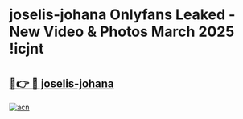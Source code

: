 # joselis-johana Onlyfans Leaked - New Video & Photos March 2025 !icjnt

# <h2><a href="https://cbnogp.iuczelnia.edu.pl?title=joselis-johana&ref=icjnt">🔗👉 🔴 joselis-johana</a></h2>

[![acn](https://github.com/user-attachments/assets/0f9c940e-d8b0-45ae-aac7-cd30a18b3e1c)](https://cbnogp.iuczelnia.edu.pl?title=joselis-johana&ref=icjnt)

